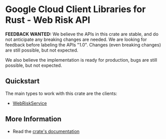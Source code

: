 # Google Cloud Client Libraries for Rust - Web Risk API

<!-- Code generated by sidekick. DO NOT EDIT. -->

**FEEDBACK WANTED:** We believe the APIs in this crate are stable, and
do not anticipate any breaking changes are needed. We are looking for
feedback before labeling the APIs "1.0". Changes (even breaking changes)
are still possible, but not expected.

We also believe the implementation is ready for production, bugs are
still possible, but not expected.

## Quickstart

The main types to work with this crate are the clients:

- [WebRiskService]

## More Information

- Read the [crate's documentation](https://docs.rs/google-cloud-webrisk-v1/latest/google-cloud-webrisk-v1)

[WebRiskService]: https://docs.rs/google-cloud-webrisk-v1/latest/google_cloud_webrisk_v1/client/struct.WebRiskService.html
